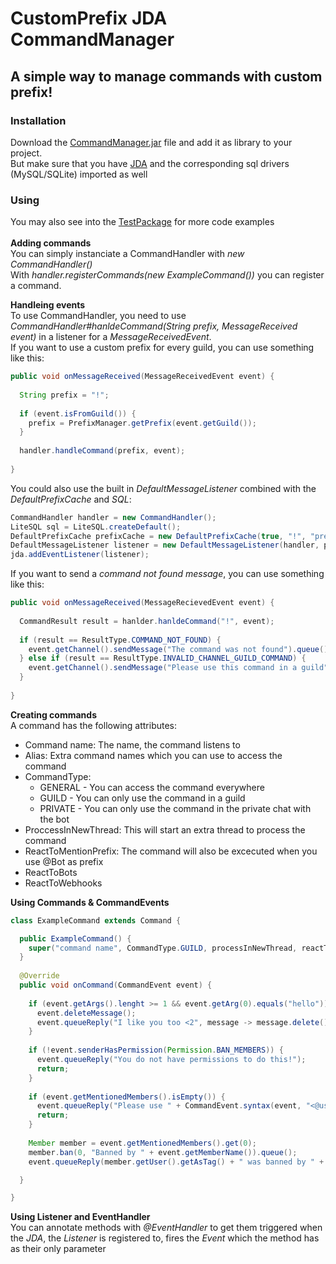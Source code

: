 # CustomPrefix JDA CommandManager
## A simple way to manage commands with custom prefix!

### Installation
Download the [CommandManager.jar](https://github.com/anweisen/CustomPrefixCommandManager/raw/master/out/artifacts/CommandManager_jar/CommandManager.jar) file and add it as library to your project. <br>
But make sure that you have [JDA](https://github.com/DV8FromTheWorld/JDA#download) and the corresponding sql drivers (MySQL/SQLite) imported as well <br>

### Using
You may also see into the [TestPackage](https://github.com/anweisen/JDACommandManager/tree/master/src/test/java) for more code examples <br>
<br>
**Adding commands** <br>
You can simply instanciate a CommandHandler with *new CommandHandler()* <br>
With *handler.registerCommands(new ExampleCommand())* you can register a command. <br>

**Handleing events** <br>
To use CommandHandler, you need to use *CommandHandler#hanldeCommand(String prefix, MessageReceived event)* in a listener for a *MessageReceivedEvent*. <br>
If you want to use a custom prefix for every guild, you can use something like this:
```java
public void onMessageReceived(MessageReceivedEvent event) {
  
  String prefix = "!";
  
  if (event.isFromGuild()) {
    prefix = PrefixManager.getPrefix(event.getGuild());
  }
  
  handler.handleCommand(prefix, event);
  
}
```

You could also use the built in *DefaultMessageListener* combined with the *DefaultPrefixCache* and *SQL*: <br>
```java
CommandHandler handler = new CommandHandler();
LiteSQL sql = LiteSQL.createDefault();
DefaultPrefixCache prefixCache = new DefaultPrefixCache(true, "!", "prefix", "guildID", "prefix", sql);
DefaultMessageListener listener = new DefaultMessageListener(handler, prefixCache);
jda.addEventListener(listener);
```

If you want to send a *command not found message*, you can use something like this: <br>
```java
public void onMessageReceived(MessageRecievedEvent event) {
  
  CommandResult result = hanlder.hanldeCommand("!", event);
  
  if (result == ResultType.COMMAND_NOT_FOUND) {
    event.getChannel().sendMessage("The command was not found").queue();
  } else if (result == ResultType.INVALID_CHANNEL_GUILD_COMMAND) {
    event.getChannel().sendMessage("Please use this command in a guild").queue();
  }
  
}
```

**Creating commands** <br>
A command has the following attributes:
- Command name: The name, the command listens to
- Alias: Extra command names which you can use to access the command
- CommandType:
  - GENERAL - You can access the command everywhere
  - GUILD - You can only use the command in a guild
  - PRIVATE - You can only use the command in the private chat with the bot
- ProccessInNewThread: This will start an extra thread to process the command
- ReactToMentionPrefix: The command will also be excecuted when you use @Bot as prefix
- ReactToBots
- ReactToWebhooks

**Using Commands & CommandEvents** <br>
```java
class ExampleCommand extends Command {

  public ExampleCommand() {
    super("command name", CommandType.GUILD, processInNewThread, reactToMentionPrefix, "alias1", "alias2");
  }
  
  @Override
  public void onCommand(CommandEvent event) {
    
    if (event.getArgs().lenght >= 1 && event.getArg(0).equals("hello")) {
      event.deleteMessage();
      event.queueReply("I like you too <2", message -> message.delete().queue());
    }
        
    if (!event.senderHasPermission(Permission.BAN_MEMBERS)) {
      event.queueReply("You do not have permissions to do this!");
      return;
    }
        
    if (event.getMentionedMembers().isEmpty()) {
      event.queueReply("Please use " + CommandEvent.syntax(event, "<@user>"));
      return;
    }
        
    Member member = event.getMentionedMembers().get(0);
    member.ban(0, "Banned by " + event.getMemberName()).queue();
    event.queueReply(member.getUser().getAsTag() + " was banned by " + event.getUserTag());

  }

}
```

**Using Listener and EventHandler** <br>
You can annotate methods with *@EventHandler* to get them triggered when the *JDA*, the *Listener* is registered to, fires the *Event* which the method has as their only parameter <br>
